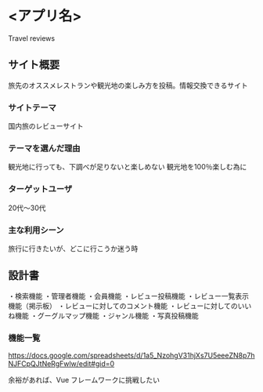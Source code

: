 # <アプリ名>
Travel reviews


## サイト概要
旅先のオススメレストランや観光地の楽しみ方を投稿。情報交換できるサイト


### サイトテーマ
国内旅のレビューサイト


### テーマを選んだ理由
観光地に行っても、下調べが足りないと楽しめない
観光地を100％楽しむ為に

### ターゲットユーザ
20代〜30代

### 主な利用シーン
旅行に行きたいが、どこに行こうか迷う時

## 設計書
・検索機能
・管理者機能
・会員機能
・レビュー投稿機能
・レビュー一覧表示機能（掲示板）
・レビューに対してのコメント機能
・レビューに対してのいいね機能
・グーグルマップ機能
・ジャンル機能
・写真投稿機能



### 機能一覧
<https://docs.google.com/spreadsheets/d/1a5_NzohgV31hjXs7U5eeeZN8p7hNJFCpQJtNeRgFwlw/edit#gid=0>

余裕があれば、Vue フレームワークに挑戦したい

